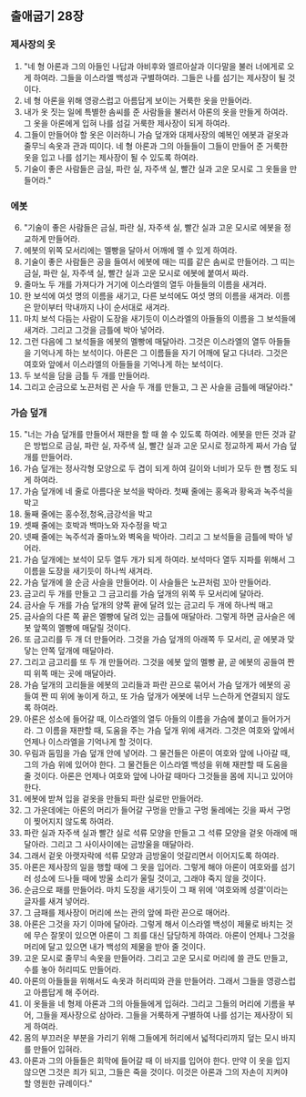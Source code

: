 ## 출애굽기 28장

### 제사장의 옷
1. "네 형 아론과 그의 아들인 나답과 아비후와 엘르아살과 이다말을 불러 너에게로 오게 하여라. 그들을 이스라엘 백성과 구별하여라. 그들은 나를 섬기는 제사장이 될 것이다.
2. 네 형 아론을 위해 영광스럽고 아름답게 보이는 거룩한 옷을 만들어라.
3. 내가 옷 짓는 일에 특별한 솜씨를 준 사람들을 불러서 아론의 옷을 만들게 하여라. 그 옷을 아론에게 입혀 나를 섬길 거룩한 제사장이 되게 하여라.
4. 그들이 만들어야 할 옷은 이러하니 가슴 덮개와 대제사장의 예복인 에봇과 겉옷과 줄무늬 속옷과 관과 띠이다. 네 형 아론과 그의 아들들이 그들이 만들어 준 거룩한 옷을 입고 나를 섬기는 제사장이 될 수 있도록 하여라.
5. 기술이 좋은 사람들은 금실, 파란 실, 자주색 실, 빨간 실과 고운 모시로 그 옷들을 만들어라."
### 에봇
6. "기술이 좋은 사람들은 금실, 파란 실, 자주색 실, 빨간 실과 고운 모시로 에봇을 정교하게 만들어라.
7. 에봇의 위쪽 모서리에는 멜빵을 달아서 어깨에 멜 수 있게 하여라.
8. 기술이 좋은 사람들은 공을 들여서 에봇에 매는 띠를 같은 솜씨로 만들어라. 그 띠는 금실, 파란 실, 자주색 실, 빨간 실과 고운 모시로 에봇에 붙여서 짜라.
9. 줄마노 두 개를 가져다가 거기에 이스라엘의 열두 아들들의 이름을 새겨라.
10. 한 보석에 여섯 명의 이름을 새기고, 다른 보석에도 여섯 명의 이름을 새겨라. 이름은 맏이부터 막내까지 나이 순서대로 새겨라.
11. 마치 보석 다듬는 사람이 도장을 새기듯이 이스라엘의 아들들의 이름을 그 보석들에 새겨라. 그리고 그것을 금틀에 박아 넣어라.
12. 그런 다음에 그 보석들을 에봇의 멜빵에 매달아라. 그것은 이스라엘의 열두 아들들을 기억나게 하는 보석이다. 아론은 그 이름들을 자기 어깨에 달고 다녀라. 그것은 여호와 앞에서 이스라엘의 아들들을 기억나게 하는 보석이다.
13. 두 보석을 담을 금틀 두 개를 만들어라.
14. 그리고 순금으로 노끈처럼 꼰 사슬 두 개를 만들고, 그 꼰 사슬을 금틀에 매달아라."
### 가슴 덮개
15. "너는 가슴 덮개를 만들어서 재판을 할 때 쓸 수 있도록 하여라. 에봇을 만든 것과 같은 방법으로 금실, 파란 실, 자주색 실, 빨간 실과 고운 모시로 정교하게 짜서 가슴 덮개를 만들어라.
16. 가슴 덮개는 정사각형 모양으로 두 겹이 되게 하여 길이와 너비가 모두 한 뼘 정도 되게 하여라.
17. 가슴 덮개에 네 줄로 아름다운 보석을 박아라. 첫째 줄에는 홍옥과 황옥과 녹주석을 박고
18. 둘째 줄에는 홍수정,청옥,금강석을 박고
19. 셋째 줄에는 호박과 백마노와 자수정을 박고
20. 넷째 줄에는 녹주석과 줄마노와 벽옥을 박아라. 그리고 그 보석들을 금틀에 박아 넣어라.
21. 가슴 덮개에는 보석이 모두 열두 개가 되게 하여라. 보석마다 열두 지파를 위해서 그 이름을 도장을 새기듯이 하나씩 새겨라.
22. 가슴 덮개에 쓸 순금 사슬을 만들어라. 이 사슬들은 노끈처럼 꼬아 만들어라.
23. 금고리 두 개를 만들고 그 금고리를 가슴 덮개의 위쪽 두 모서리에 달아라.
24. 금사슬 두 개를 가슴 덮개의 양쪽 끝에 달려 있는 금고리 두 개에 하나씩 매고
25. 금사슬의 다른 쪽 끝은 멜빵에 달려 있는 금틀에 매달아라. 그렇게 하면 금사슬은 에봇 앞쪽의 멜빵에 매달릴 것이다.
26. 또 금고리를 두 개 더 만들어라. 그것을 가슴 덮개의 아래쪽 두 모서리, 곧 에봇과 맞닿는 안쪽 덮개에 매달아라.
27. 그리고 금고리를 또 두 개 만들어라. 그것을 에봇 앞의 멜빵 끝, 곧 에봇의 공들여 짠 띠 위쪽 매는 곳에 매달아라.
28. 가슴 덮개의 고리들을 에봇의 고리들과 파란 끈으로 묶어서 가슴 덮개가 에봇의 공들여 짠 띠 위에 놓이게 하고, 또 가슴 덮개가 에봇에 너무 느슨하게 연결되지 않도록 하여라.
29. 아론은 성소에 들어갈 때, 이스라엘의 열두 아들의 이름을 가슴에 붙이고 들어가거라. 그 이름을 재판할 때, 도움을 주는 가슴 덮개 위에 새겨라. 그것은 여호와 앞에서 언제나 이스라엘을 기억나게 할 것이다.
30. 우림과 둠밈을 가슴 덮개 안에 넣어라. 그 물건들은 아론이 여호와 앞에 나아갈 때, 그의 가슴 위에 있어야 한다. 그 물건들은 이스라엘 백성을 위해 재판할 때 도움을 줄 것이다. 아론은 언제나 여호와 앞에 나아갈 때마다 그것들을 몸에 지니고 있어야 한다.
31. 에봇에 받쳐 입을 겉옷을 만들되 파란 실로만 만들어라.
32. 그 가운데에는 아론의 머리가 들어갈 구멍을 만들고 구멍 둘레에는 깃을 짜서 구멍이 찢어지지 않도록 하여라.
33. 파란 실과 자주색 실과 빨간 실로 석류 모양을 만들고 그 석류 모양을 겉옷 아래에 매달아라. 그리고 그 사이사이에는 금방울을 매달아라.
34. 그래서 겉옷 아랫자락에 석류 모양과 금방울이 엇갈리면서 이어지도록 하여라.
35. 아론은 제사장의 일을 행할 때에 그 옷을 입어라. 그렇게 해야 아론이 여호와를 섬기러 성소에 드나들 때에 방울 소리가 울릴 것이고, 그래야 죽지 않을 것이다.
36. 순금으로 패를 만들어라. 마치 도장을 새기듯이 그 패 위에 '여호와께 성결'이라는 글자를 새겨 넣어라.
37. 그 금패를 제사장이 머리에 쓰는 관의 앞에 파란 끈으로 매어라.
38. 아론은 그것을 자기 이마에 달아라. 그렇게 해서 이스라엘 백성이 제물로 바치는 것에 무슨 잘못이 있으면 아론이 그 죄를 대신 담당하게 하여라. 아론이 언제나 그것을 머리에 달고 있으면 내가 백성의 제물을 받아 줄 것이다.
39. 고운 모시로 줄무늬 속옷을 만들어라. 그리고 고운 모시로 머리에 쓸 관도 만들고, 수를 놓아 허리띠도 만들어라.
40. 아론의 아들들을 위해서도 속옷과 허리띠와 관을 만들어라. 그래서 그들을 영광스럽고 아름답게 해 주어라.
41. 이 옷들을 네 형제 아론과 그의 아들들에게 입혀라. 그리고 그들의 머리에 기름을 부어, 그들을 제사장으로 삼아라. 그들을 거룩하게 구별하여 나를 섬기는 제사장이 되게 하여라.
42. 몸의 부끄러운 부분을 가리기 위해 그들에게 허리에서 넓적다리까지 덮는 모시 바지를 만들어 입혀라.
43. 아론과 그의 아들들은 회막에 들어갈 때 이 바지를 입어야 한다. 만약 이 옷을 입지 않으면 그것은 죄가 되고, 그들은 죽을 것이다. 이것은 아론과 그의 자손이 지켜야 할 영원한 규례이다."